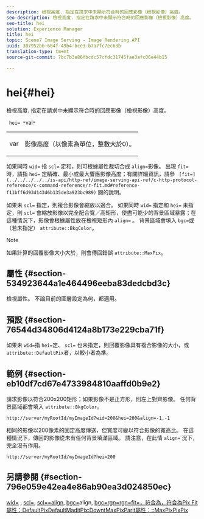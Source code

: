 ```yaml
---
description: 檢視高度. 指定在請求中未顯示符合時的回應影像（檢視影像）高度。
seo-description: 檢視高度. 指定在請求中未顯示符合時的回應影像（檢視影像）高度。
seo-title: hei
solution: Experience Manager
title: hei
topic: Scene7 Image Serving - Image Rendering API
uuid: 307952bb-604f-49b4-bce3-b7a7fc7ec63b
translation-type: tm+mt
source-git-commit: 7bc7b3a86fbcdc57cfdc31745fae3afc06e44b15

---
```



# hei{#hei}

檢視高度. 指定在請求中未顯示符合時的回應影像（檢視影像）高度。

` hei= *`val`*`

<table id="simpletable_1A36827B6E6647888A4E6E868975D716"> 
 <tr class="strow"> 
  <td class="stentry"> <p> <span class="codeph"> <span class="varname"> var </span></span> </p> </td> 
  <td class="stentry"> <p>影像高度（以像素為單位，整數大於0）。 </p> </td> 
 </tr> 
</table>

如果同時 `wid=` 指 `scl=` 定和，則可根據屬性裁切合成 `align=`影像。 出現 `fit=` 時，請指 `hei=` 定精確、最小或最大響應影像高度；有關詳細資訊，請參 ` [fit=](../../../../../is-api/http-ref/image-serving-api-ref/c-http-protocol-reference/c-command-reference/r-fit.md#reference-f11bff6d93d143d6b135de3a923bc989)` 閱的說明。

如果未 `scl=` 指定，則複合影像會縮放以適合。 如果同時 `wid=` 指定和 `hei=` 未指定，則 `scl=` 會縮放影像以完全配合寬／高矩形，使盡可能少的背景區域暴露；在這種情況下，影像會根據屬性放在檢視矩形內 `align=` 。 背景區域會填入 `bgc=`或（若未指定） `attribute::BkgColor`。

>[!NOTE]
>
>如果計算的回覆影像大小大於，則會傳回錯誤 `attribute::MaxPix`。

## 屬性 {#section-534923644a1e464496eeba83dedcbd3c}

檢視屬性。 不論目前的圖層設定為何，都適用。

## 預設 {#section-76544d34806d4124a8b173e229cba71f}

如果未 `wid=`指 `hei=`定、 `scl=` 也未指定，則回覆影像具有複合影像的大小，或 `attribute::DefaultPix`者，以較小者為準。

## 範例 {#section-eb10df7cd67e4733984810aaffd0b9e2}

請求影像以符合200x200矩形；如果影像不是正方形，則左上對齊影像。 任何背景區域都會填入 `attribute::BkgColor`。

`http://server/myRootId/myImageId?wid=200&hei=200&align=-1,-1`

相同的影像以200像素的固定高度傳送，但寬度可變以符合影像的寬高比。 在這種情況下，傳回的影像從未有任何背景填滿區域。 請注意，在此情 `align=` 況下，完全沒有作用。

`http://server/myRootId/myImageId?hei=200`

## 另請參閱 {#section-796e059e42ea4e86ab90ea3d024850ec}

[wid=](../../../../../is-api/http-ref/image-serving-api-ref/c-http-protocol-reference/c-command-reference/r-is-http-wid.md#reference-bfeadcb67bf4485f851eb21345527e47) , [scl=](../../../../../is-api/http-ref/image-serving-api-ref/c-http-protocol-reference/c-command-reference/r-fit.md#reference-f11bff6d93d143d6b135de3a923bc989), [scl==align](../../../../../is-api/http-ref/image-serving-api-ref/c-http-protocol-reference/c-command-reference/r-scl.md#reference-b2a74e493d0d407e98fe350551ba3fcc), [bgc=](../../../../../is-api/http-ref/image-serving-api-ref/c-http-protocol-reference/c-command-reference/r-align.md#reference-b7d6b87c75124d78884f916dd6544bc7)align, [bgc=](../../../../../is-api/http-ref/image-serving-api-ref/c-http-protocol-reference/c-command-reference/r-bgc.md#reference-53376175f617446fbe5c69120f834b88)[](../../../../../is-api/http-ref/image-serving-api-ref/c-http-protocol-reference/c-command-reference/r-rgn.md#reference-daa9b80e0d8c4b1aa67d116b578d592f)[](../../../../../is-api/image-catalog/image-serving-api-ref/c-image-catalog-reference/c-attributes-reference/r-defaultpix.md#reference-996b2c22b30f4fd9b970c84063306df1)[rgn=rgn=fit=，符合為，符合為Pix Fit屬性：DefaultPixDefaultMaditPix:DowntMaxPixParit屬性：::MaxPixPixPix](../../../../../is-api/image-catalog/image-serving-api-ref/c-image-catalog-reference/c-attributes-reference/r-maxpix.md#reference-e167d396ac794079ba8b5e6eb16eeda5)
